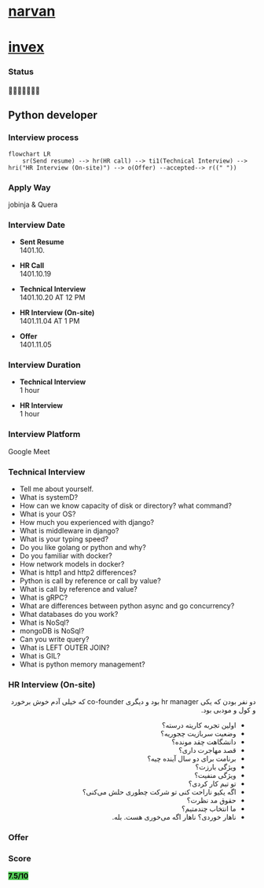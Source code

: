 # [narvan](https://narvanventures.com/)
#  [invex](https://invex.ir)

### Status
#### 📜📞🔧👱🏻‍♀️✅

## Python developer
### Interview process
```mermaid
flowchart LR
    sr(Send resume) --> hr(HR call) --> ti1(Technical Interview) --> hri("HR Interview (On-site)") --> o(Offer) --accepted--> r((" "))
```

### Apply Way

jobinja & Quera

### Interview Date

- **Sent Resume** <br /> 1401.10.

- **HR Call**<br /> 1401.10.19

- **Technical Interview** <br> 1401.10.20 AT 12 PM

- **HR Interview (On-site)** <br> 1401.11.04 AT 1 PM

- **Offer** <br> 1401.11.05

### Interview Duration

- **Technical Interview** <br>1 hour

- **HR Interview** <br>1 hour

### Interview Platform
Google Meet

### Technical Interview

- Tell me about yourself.
- What is systemD?
- How can we know capacity of disk or directory? what command?
- What is your OS?
- How much you experienced with django?
- What is middleware in django?
- What is your typing speed?
- Do you like golang or python and why?
- Do you familiar with docker?
- How network models in docker?
- What is http1 and http2 differences?
- Python is call by reference or call by value?
- What is call by reference and value?
- What is gRPC?
- What are differences between python async and go concurrency?
- What databases do you work?
- What is NoSql?
- mongoDB is NoSql?
- Can you write query?
- What is LEFT OUTER JOIN?
- What is GIL?
- What is python memory management?

### HR Interview (On-site)

<p dir="rtl">
دو نفر بودن که یکی hr manager بود و دیگری co-founder که خیلی آدم خوش برخورد و کول و مودبی بود.
</p>

<ul dir="rtl">
    <li>اولین تجربه کاریته درسته؟</li>
    <li>وضعیت سربازیت چجوریه؟</li>
    <li>دانشگاهت چقد مونده؟</li>
    <li>قصد مهاجرت داری؟</li>
    <li>برنامت برای دو سال آینده چیه؟</li>
    <li>ویژگی بارزت؟</li>
    <li>ویژگی منفیت؟</li>
    <li>تو تیم کار کردی؟</li>
    <li>اگه یکیو ناراحت کنی تو شرکت چطوری حلش می‌کنی؟</li>
    <li>حقوق مد نظرت؟</li>
    <li>ما انتخاب چندمتیم؟</li>
    <li>ناهار خوردی؟ ناهار اگه می‌خوری هست. بله.</li>
</ul>

### Offer
<p dir="rtl">
</p>

### Score
<p><mark style="background-color:#54ca56; font-size:16 px;"><b>7.5/10</b></mark></p>
